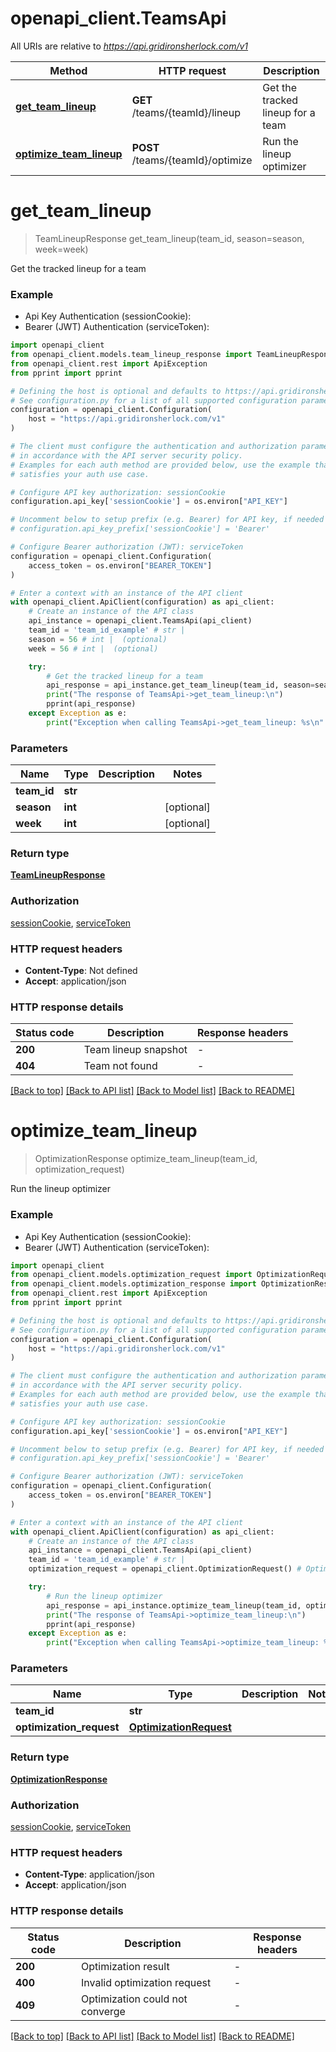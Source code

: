 # openapi_client.TeamsApi

All URIs are relative to *https://api.gridironsherlock.com/v1*

Method | HTTP request | Description
------------- | ------------- | -------------
[**get_team_lineup**](TeamsApi.md#get_team_lineup) | **GET** /teams/{teamId}/lineup | Get the tracked lineup for a team
[**optimize_team_lineup**](TeamsApi.md#optimize_team_lineup) | **POST** /teams/{teamId}/optimize | Run the lineup optimizer


# **get_team_lineup**
> TeamLineupResponse get_team_lineup(team_id, season=season, week=week)

Get the tracked lineup for a team

### Example

* Api Key Authentication (sessionCookie):
* Bearer (JWT) Authentication (serviceToken):

```python
import openapi_client
from openapi_client.models.team_lineup_response import TeamLineupResponse
from openapi_client.rest import ApiException
from pprint import pprint

# Defining the host is optional and defaults to https://api.gridironsherlock.com/v1
# See configuration.py for a list of all supported configuration parameters.
configuration = openapi_client.Configuration(
    host = "https://api.gridironsherlock.com/v1"
)

# The client must configure the authentication and authorization parameters
# in accordance with the API server security policy.
# Examples for each auth method are provided below, use the example that
# satisfies your auth use case.

# Configure API key authorization: sessionCookie
configuration.api_key['sessionCookie'] = os.environ["API_KEY"]

# Uncomment below to setup prefix (e.g. Bearer) for API key, if needed
# configuration.api_key_prefix['sessionCookie'] = 'Bearer'

# Configure Bearer authorization (JWT): serviceToken
configuration = openapi_client.Configuration(
    access_token = os.environ["BEARER_TOKEN"]
)

# Enter a context with an instance of the API client
with openapi_client.ApiClient(configuration) as api_client:
    # Create an instance of the API class
    api_instance = openapi_client.TeamsApi(api_client)
    team_id = 'team_id_example' # str | 
    season = 56 # int |  (optional)
    week = 56 # int |  (optional)

    try:
        # Get the tracked lineup for a team
        api_response = api_instance.get_team_lineup(team_id, season=season, week=week)
        print("The response of TeamsApi->get_team_lineup:\n")
        pprint(api_response)
    except Exception as e:
        print("Exception when calling TeamsApi->get_team_lineup: %s\n" % e)
```



### Parameters


Name | Type | Description  | Notes
------------- | ------------- | ------------- | -------------
 **team_id** | **str**|  | 
 **season** | **int**|  | [optional] 
 **week** | **int**|  | [optional] 

### Return type

[**TeamLineupResponse**](TeamLineupResponse.md)

### Authorization

[sessionCookie](../README.md#sessionCookie), [serviceToken](../README.md#serviceToken)

### HTTP request headers

 - **Content-Type**: Not defined
 - **Accept**: application/json

### HTTP response details

| Status code | Description | Response headers |
|-------------|-------------|------------------|
**200** | Team lineup snapshot |  -  |
**404** | Team not found |  -  |

[[Back to top]](#) [[Back to API list]](../README.md#documentation-for-api-endpoints) [[Back to Model list]](../README.md#documentation-for-models) [[Back to README]](../README.md)

# **optimize_team_lineup**
> OptimizationResponse optimize_team_lineup(team_id, optimization_request)

Run the lineup optimizer

### Example

* Api Key Authentication (sessionCookie):
* Bearer (JWT) Authentication (serviceToken):

```python
import openapi_client
from openapi_client.models.optimization_request import OptimizationRequest
from openapi_client.models.optimization_response import OptimizationResponse
from openapi_client.rest import ApiException
from pprint import pprint

# Defining the host is optional and defaults to https://api.gridironsherlock.com/v1
# See configuration.py for a list of all supported configuration parameters.
configuration = openapi_client.Configuration(
    host = "https://api.gridironsherlock.com/v1"
)

# The client must configure the authentication and authorization parameters
# in accordance with the API server security policy.
# Examples for each auth method are provided below, use the example that
# satisfies your auth use case.

# Configure API key authorization: sessionCookie
configuration.api_key['sessionCookie'] = os.environ["API_KEY"]

# Uncomment below to setup prefix (e.g. Bearer) for API key, if needed
# configuration.api_key_prefix['sessionCookie'] = 'Bearer'

# Configure Bearer authorization (JWT): serviceToken
configuration = openapi_client.Configuration(
    access_token = os.environ["BEARER_TOKEN"]
)

# Enter a context with an instance of the API client
with openapi_client.ApiClient(configuration) as api_client:
    # Create an instance of the API class
    api_instance = openapi_client.TeamsApi(api_client)
    team_id = 'team_id_example' # str | 
    optimization_request = openapi_client.OptimizationRequest() # OptimizationRequest | 

    try:
        # Run the lineup optimizer
        api_response = api_instance.optimize_team_lineup(team_id, optimization_request)
        print("The response of TeamsApi->optimize_team_lineup:\n")
        pprint(api_response)
    except Exception as e:
        print("Exception when calling TeamsApi->optimize_team_lineup: %s\n" % e)
```



### Parameters


Name | Type | Description  | Notes
------------- | ------------- | ------------- | -------------
 **team_id** | **str**|  | 
 **optimization_request** | [**OptimizationRequest**](OptimizationRequest.md)|  | 

### Return type

[**OptimizationResponse**](OptimizationResponse.md)

### Authorization

[sessionCookie](../README.md#sessionCookie), [serviceToken](../README.md#serviceToken)

### HTTP request headers

 - **Content-Type**: application/json
 - **Accept**: application/json

### HTTP response details

| Status code | Description | Response headers |
|-------------|-------------|------------------|
**200** | Optimization result |  -  |
**400** | Invalid optimization request |  -  |
**409** | Optimization could not converge |  -  |

[[Back to top]](#) [[Back to API list]](../README.md#documentation-for-api-endpoints) [[Back to Model list]](../README.md#documentation-for-models) [[Back to README]](../README.md)

